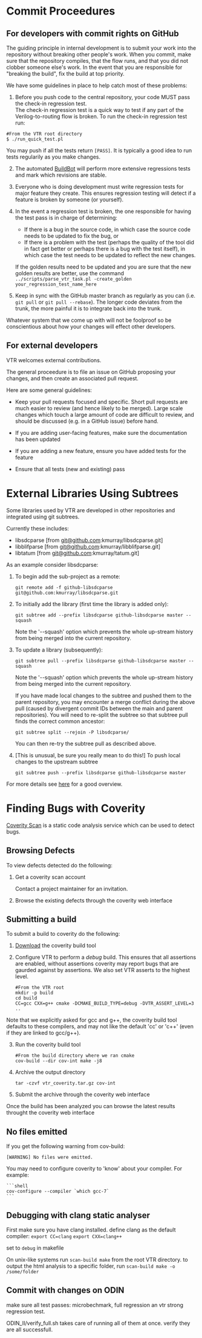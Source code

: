 Commit Proceedures
==================

For developers with commit rights on GitHub
------------------------------------------
The guiding principle in internal development is to submit your work into the repository without breaking other people's work.
When you commit, make sure that the repository compiles, that the flow runs, and that you did not clobber someone else's work.
In the event that you are responsible for "breaking the build", fix the build at top priority.

We have some guidelines in place to help catch most of these problems:

1.  Before you push code to the central repository, your code MUST pass the check-in regression test.  
    The check-in regression test is a quick way to test if any part of the Verilog-to-routing flow is broken.
    To run the check-in regression test run:
```shell
#From the VTR root directory
$ ./run_quick_test.pl
```
You may push if all the tests return `[PASS]`.
It is typically a good idea to run tests regularily as you make changes.

2.  The automated [BuildBot](http://builds.verilogtorouting.org:8080/waterfall) will perform more extensive regressions tests and mark which revisions are stable.

3.  Everyone who is doing development must write regression tests for major feature they create.
    This ensures regression testing will detect if a feature is broken by someone (or yourself).

4.  In the event a regression test is broken, the one responsible for having the test pass is in charge of determining:
    * If there is a bug in the source code, in which case the source code needs to be updated to fix the bug, or 
    * If there is a problem with the test (perhaps the quality of the tool did in fact get better or perhaps there is a bug with the test itself), in which case the test needs to be updated to reflect the new changes.  
    
    If the golden results need to be updated and you are sure that the new golden results are better, use the command `../scripts/parse_vtr_task.pl -create_golden your_regression_test_name_here`

5.  Keep in sync with the GitHub master branch as regularly as you can (i.e. `git pull` or `git pull --rebase`).
    The longer code deviates from the trunk, the more painful it is to integrate back into the trunk.

Whatever system that we come up with will not be foolproof so be conscientious about how your changes will effect other developers.

For external developers
-----------------------
VTR welcomes external contributions. 

The general proceedure is to file an issue on GitHub proposing your changes, and then create an associated pull request.

Here are some general guidelines:

* Keep your pull requests focused and specific.
  Short pull requests are much easier to review (and hence likely to be merged).
  Large scale changes which touch a large amount of code are difficult to review, and should be discussed (e.g. in a GitHub issue) before hand.

* If you are adding user-facing features, make sure the documentation has been updated

* If you are adding a new feature, ensure you have added tests for the feature

* Ensure that all tests (new and existing) pass

External Libraries Using Subtrees
=================================
Some libraries used by VTR are developed in other repositories and integrated using git subtrees.

Currently these includes:
* libsdcparse       [from git@github.com:kmurray/libsdcparse.git]
* libblifparse      [from git@github.com:kmurray/libblifparse.git]
* libtatum          [from git@github.com:kmurray/tatum.git]

As an example consider libsdcparse:

1. To begin add the sub-project as a remote:

    ` git remote add -f github-libsdcparse git@github.com:kmurray/libsdcparse.git `

2. To initially add the library (first time the library is added only):

    ` git subtree add --prefix libsdcparse github-libsdcparse master --squash `

    Note the '--squash' option which prevents the whole up-stream history from being merged into the current repository.

3. To update a library (subsequently):

    ` git subtree pull --prefix libsdcparse github-libsdcparse master --squash `

    Note the '--squash' option which prevents the whole up-stream history from being merged into the current repository.

    If you have made local changes to the subtree and pushed them to the parent repository, you may encounter a merge conflict
    during the above pull (caused by divergent commit IDs between the main and parent repositories).
    You will need to re-split the subtree so that subtree pull finds the correct common ancestor:

    ` git subtree split --rejoin -P libsdcparse/ `

    You can then re-try the subtree pull as described above.

4. [This is unusual, be sure you really mean to do this!] To push local changes to the upstream subtree

    ` git subtree push --prefix libsdcparse github-libsdcparse master `

For more details see [here](https://blogs.atlassian.com/2013/05/alternatives-to-git-submodule-git-subtree/) for a good overview.

Finding Bugs with Coverity
==========================
[Coverity Scan](https://scan.coverity.com) is a static code analysis service which can be used to detect bugs.

Browsing Defects
----------------
To view defects detected do the following:

1. Get a coverity scan account

    Contact a project maintainer for an invitation.

2. Browse the existing defects through the coverity web interface


Submitting a build
------------------
To submit a build to coverity do the following:

1. [Download](https://scan.coverity.com/download) the coverity build tool

2. Configure VTR to perform a *debug* build. This ensures that all assertions are enabled, without assertions coverity may report bugs that are gaurded against by assertions. We also set VTR asserts to the highest level.

    ```shell
    #From the VTR root
    mkdir -p build
    cd build
    CC=gcc CXX=g++ cmake -DCMAKE_BUILD_TYPE=debug -DVTR_ASSERT_LEVEL=3 ..
    ```

Note that we explicitly asked for gcc and g++, the coverity build tool defaults to these compilers, and may not like the default 'cc' or 'c++' (even if they are linked to gcc/g++).

3. Run the coverity build tool
    
    ```shell
    #From the build directory where we ran cmake
    cov-build --dir cov-int make -j8
    ```

4. Archive the output directory

    ```shell
    tar -czvf vtr_coverity.tar.gz cov-int
    ```

5. Submit the archive through the coverity web interface

Once the build has been analyzed you can browse the latest results throught the coverity web interface

No files emitted
----------------
If you get the following warning from cov-build:

    [WARNING] No files were emitted.

You may need to configure coverity to 'know' about your compiler. For example:

    ```shell
    cov-configure --compiler `which gcc-7`
    ```
    
Debugging with clang static analyser
------------------------------------
First make sure you have clang installed.
define clang as the default compiler:
  `export CC=clang`
  `export CXX=clang++`

set to `debug` in makefile

On unix-like systems run `scan-build make` from the root VTR directory.
to output the html analysis to a specific folder, run `scan-build make -o /some/folder`

Commit with changes on ODIN
---------------------------
make sure all test passes:
microbechmark, full regression an vtr strong regression test.

ODIN_II/verify_full.sh takes care of running all of them at once.
verify they are all successfull.
